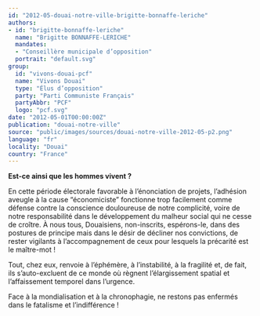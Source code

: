 ```yaml
---
id: "2012-05-douai-notre-ville-brigitte-bonnaffe-leriche"
authors:
- id: "brigitte-bonnaffe-leriche"
  name: "Brigitte BONNAFFE-LERICHE"
  mandates: 
  - "Conseillère municipale d’opposition"
  portrait: "default.svg"
group:
  id: "vivons-douai-pcf"
  name: "Vivons Douai"
  type: "Élus d’opposition"
  party: "Parti Communiste Français"
  partyAbbr: "PCF"
  logo: "pcf.svg"
date: "2012-05-01T00:00:00Z"
publication: "douai-notre-ville"
source: "public/images/sources/douai-notre-ville-2012-05-p2.png"
language: "fr"
locality: "Douai"
country: "France"
---
```


**Est-ce ainsi que les hommes vivent ?**

En cette période électorale favorable à l’énonciation de projets, l’adhésion aveugle à la cause “économiciste” fonctionne trop facilement comme défense contre la conscience douloureuse de notre complicité, voire de notre responsabilité dans le développement du malheur social qui ne cesse de croître. À nous tous, Douaisiens, non-inscrits, espérons-le, dans des postures de principe mais dans le désir de décliner nos convictions, de rester vigilants à l’accompagnement de ceux pour lesquels la précarité est le maître-mot !

Tout, chez eux, renvoie à l’éphémère, à l’instabilité, à la fragilité et, de fait, ils s’auto-excluent de ce monde où règnent l’élargissement spatial et l’affaissement temporel dans l’urgence.

Face à la mondialisation et à la chronophagie, ne restons pas enfermés dans le fatalisme et l’indifférence !
